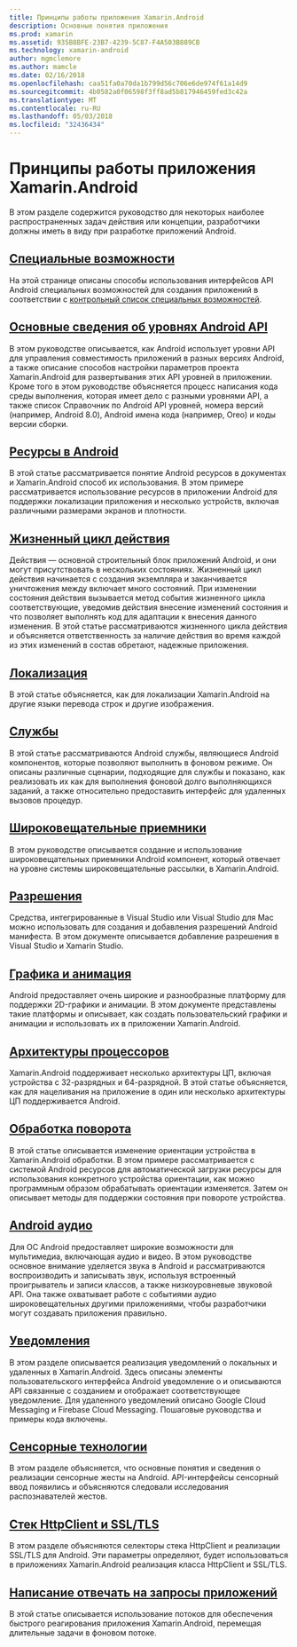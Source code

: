 ```yaml
---
title: Принципы работы приложения Xamarin.Android
description: Основные понятия приложения
ms.prod: xamarin
ms.assetid: 935B8BFE-23B7-4239-5C87-F4A503B889CB
ms.technology: xamarin-android
author: mgmclemore
ms.author: mamcle
ms.date: 02/16/2018
ms.openlocfilehash: caa51fa0a70da1b799d56c706e6de974f61a14d9
ms.sourcegitcommit: 4b0582a0f06598f3ff8ad5b817946459fed3c42a
ms.translationtype: MT
ms.contentlocale: ru-RU
ms.lasthandoff: 05/03/2018
ms.locfileid: "32436434"
---
```

# <a name="xamarinandroid-application-fundamentals"></a>Принципы работы приложения Xamarin.Android

В этом разделе содержится руководство для некоторых наиболее распространенных задач действия или концепции, разработчики должны иметь в виду при разработке приложений Android.

## <a name="accessibilityandroidapp-fundamentalsaccessibilitymd"></a>[Специальные возможности](~/android/app-fundamentals/accessibility.md)

На этой странице описаны способы использования интерфейсов API Android специальных возможностей для создания приложений в соответствии с [контрольный список специальных возможностей](~/cross-platform/app-fundamentals/accessibility.md).

##  <a name="understanding-android-api-levelsandroidapp-fundamentalsandroid-api-levelsmd"></a>[Основные сведения об уровнях Android API](~/android/app-fundamentals/android-api-levels.md)

В этом руководстве описывается, как Android использует уровни API для управления совместимость приложений в разных версиях Android, а также описание способов настройки параметров проекта Xamarin.Android для развертывания этих API уровней в приложении. Кроме того в этом руководстве объясняется процесс написания кода среды выполнения, которая имеет дело с разными уровнями API, а также список Справочник по Android API уровней, номера версий (например, Android 8.0), Android имена кода (например, Oreo) и коды версии сборки.



##  <a name="resources-in-androidandroidapp-fundamentalsresources-in-androidindexmd"></a>[Ресурсы в Android](~/android/app-fundamentals/resources-in-android/index.md)

В этой статье рассматривается понятие Android ресурсов в документах и Xamarin.Android способ их использования. В этом примере рассматривается использование ресурсов в приложении Android для поддержки локализации приложения и несколько устройств, включая различными размерами экранов и плотности.




##  <a name="activity-lifecycleandroidapp-fundamentalsactivity-lifecycleindexmd"></a>[Жизненный цикл действия](~/android/app-fundamentals/activity-lifecycle/index.md)

Действия — основной строительный блок приложений Android, и они могут присутствовать в нескольких состояниях. Жизненный цикл действия начинается с создания экземпляра и заканчивается уничтожения между включает много состояний. При изменении состояния действия вызывается метод события жизненного цикла соответствующие, уведомив действия внесение изменений состояния и что позволяет выполнять код для адаптации к внесения данного изменения. В этой статье рассматриваются жизненного цикла действия и объясняется ответственность за наличие действия во время каждой из этих изменений в состав обретают, надежные приложения.

##  <a name="localizationandroidapp-fundamentalslocalizationmd"></a>[Локализация](~/android/app-fundamentals/localization.md)

В этой статье объясняется, как для локализации Xamarin.Android на другие языки перевода строк и другие изображения.

## <a name="servicesandroidapp-fundamentalsservicesindexmd"></a>[Службы](~/android/app-fundamentals/services/index.md)

В этой статье рассматриваются Android службы, являющиеся Android компонентов, которые позволяют выполнить в фоновом режиме. Он описаны различные сценарии, подходящие для службы и показано, как реализовать их как для выполнения фоновой долго выполняющихся заданий, а также относительно предоставить интерфейс для удаленных вызовов процедур.

## <a name="broadcast-receiversandroidapp-fundamentalsbroadcast-receiversmd"></a>[Широковещательные приемники](~/android/app-fundamentals/broadcast-receivers.md)

В этом руководстве описывается создание и использование широковещательных приемники Android компонент, который отвечает на уровне системы широковещательные рассылки, в Xamarin.Android.



##  <a name="permissionsandroidapp-fundamentalspermissionsmd"></a>[Разрешения](~/android/app-fundamentals/permissions.md)

Средства, интегрированные в Visual Studio или Visual Studio для Mac можно использовать для создания и добавления разрешений Android манифеста. В этом документе описывается добавление разрешения в Visual Studio и Xamarin Studio.



##  <a name="graphics-and-animationandroidapp-fundamentalsgraphics-and-animationmd"></a>[Графика и анимация](~/android/app-fundamentals/graphics-and-animation.md)

Android предоставляет очень широкие и разнообразные платформу для поддержки 2D-графики и анимации. В этом документе представлены такие платформы и описывает, как создать пользовательский графики и анимации и использовать их в приложении Xamarin.Android.


##  <a name="cpu-architecturesandroidapp-fundamentalscpu-architecturesmd"></a>[Архитектуры процессоров](~/android/app-fundamentals/cpu-architectures.md)

Xamarin.Android поддерживает несколько архитектуры ЦП, включая устройства с 32-разрядных и 64-разрядной. В этой статье объясняется, как для нацеливания на приложение в один или несколько архитектуры ЦП поддерживается Android.




##  <a name="handling-rotationandroidapp-fundamentalshandling-rotationmd"></a>[Обработка поворота](~/android/app-fundamentals/handling-rotation.md)

В этой статье описывается изменение ориентации устройства в Xamarin.Android обработки. В этом примере рассматривается с системой Android ресурсов для автоматической загрузки ресурсы для использования конкретного устройства ориентации, как можно программным образом обрабатывать ориентации изменяется. Затем он описывает методы для поддержки состояния при повороте устройства.



##  <a name="android-audioandroidapp-fundamentalsandroid-audiomd"></a>[Android аудио](~/android/app-fundamentals/android-audio.md)

Для ОС Android предоставляет широкие возможности для мультимедиа, включающая аудио и видео. В этом руководстве основное внимание уделяется звука в Android и рассматриваются воспроизводить и записывать звук, используя встроенный проигрыватель и записи классов, а также низкоуровневые звуковой API. Она также охватывает работе с событиями аудио широковещательных другими приложениями, чтобы разработчики могут создавать приложения правильно.




##  <a name="notificationsandroidapp-fundamentalsnotificationsindexmd"></a>[Уведомления](~/android/app-fundamentals/notifications/index.md)

В этом разделе описывается реализация уведомлений о локальных и удаленных в Xamarin.Android. Здесь описаны элементы пользовательского интерфейса Android уведомление о и описываются API связанные с созданием и отображает соответствующее уведомление. Для удаленного уведомлений описано Google Cloud Messaging и Firebase Cloud Messaging. Пошаговые руководства и примеры кода включены.



##  <a name="touchandroidapp-fundamentalstouchindexmd"></a>[Сенсорные технологии](~/android/app-fundamentals/touch/index.md)

В этом разделе объясняется, что основные понятия и сведения о реализации сенсорные жесты на Android. API-интерфейсы сенсорный ввод появились и объясняются следовали исследования распознавателей жестов.



##  <a name="httpclient-stack-and-ssltlsandroidapp-fundamentalshttp-stackmd"></a>[Стек HttpClient и SSL/TLS](~/android/app-fundamentals/http-stack.md)

В этом разделе объясняются селекторы стека HttpClient и реализации SSL/TLS для Android. Эти параметры определяют, будет использоваться в приложениях Xamarin.Android реализация класса HttpClient и SSL/TLS.


##  <a name="writing-responsive-applicationswriting-responsive-appsmd"></a>[Написание отвечать на запросы приложений](writing-responsive-apps.md)

В этой статье описывается использование потоков для обеспечения быстрого реагирования приложения Xamarin.Android, перемещая длительные задачи в фоновом потоке.